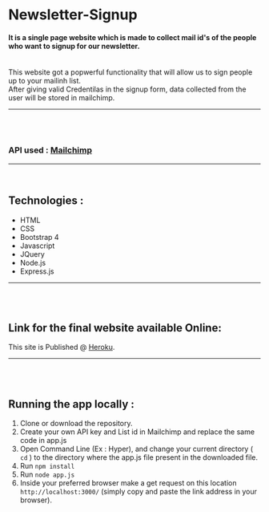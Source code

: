 # Newsletter-Signup
#### It is a single page website which is made to collect mail id's of the people who want to signup for our newsletter.
<br />
This website got a popwerful functionality that will allow us to sign people up to your mailinh list.
<br />
After giving valid Credentilas in the signup form, data collected from the user will be stored in mailchimp.
<hr />
<br />
<br />

### API used : [Mailchimp](https://mailchimp.com/)
<hr />
<br />

## Technologies :
- HTML
- CSS
- Bootstrap 4
- Javascript
- JQuery
- Node.js
- Express.js
<hr />
<br />
<br />

 ## Link for the final website available Online: 
This site is Published @ [Heroku](https://evening-earth-25444.herokuapp.com/). 

<hr />
<br />
<br />

## Running the app locally :
1. Clone or download the repository.
2. Create your own API key and List id in Mailchimp and replace the same code in app.js
3. Open Command Line (Ex : Hyper), and change your current directory ( ``` cd ``` ) to the directory where the app.js file present in the downloaded file.
4. Run ``` npm install  ```
5. Run ```node app.js ```
6. Inside your preferred browser make a get request on this location ```http://localhost:3000/``` (simply copy and  paste the link address in your browser).
